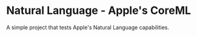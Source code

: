 # Natural Language - Apple's CoreML

A simple project that tests Apple's Natural Language capabilities.
